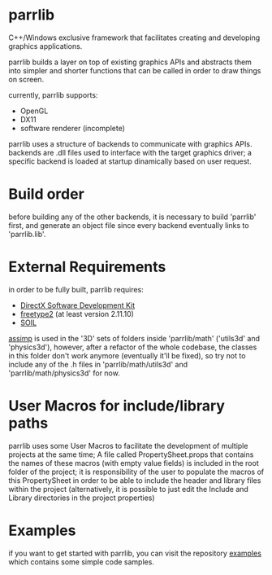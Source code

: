 # parrlib
C++/Windows exclusive framework that facilitates creating and developing graphics applications.

parrlib builds a layer on top of existing graphics APIs and abstracts them into simpler and shorter functions that can be called in order to draw things on screen.

currently, parrlib supports:
  * OpenGL
  * DX11
  * software renderer (incomplete)

parrlib uses a structure of backends to communicate with graphics APIs.
backends are .dll files used to interface with the target graphics driver; a specific backend is loaded at startup dinamically based on user request.

# Build order
before building any of the other backends, it is necessary to build 'parrlib' first, and generate an object file since every backend eventually links to 'parrlib.lib'.

# External Requirements
in order to be fully built, parrlib requires:
  * [DirectX Software Development Kit](https://www.microsoft.com/en-us/download/details.aspx?id=6812) 
  * [freetype2](https://freetype.org/) (at least version 2.11.10)
  * [SOIL](https://github.com/littlstar/soil)
	
[assimp](https://github.com/assimp/assimp) is used in the '3D' sets of folders inside 'parrlib/math' ('utils3d' and 'physics3d'), however, after a refactor of the whole codebase, the classes in this folder don't work anymore (eventually it'll be fixed), so try not to include any of the .h files in 'parrlib/math/utils3d' and 'parrlib/math/physics3d' for now.

# User Macros for include/library paths
parrlib uses some User Macros to facilitate the development of multiple projects at the same time; 
A file called PropertySheet.props that contains the names of these macros (with empty value fields) is included in the root folder of the project; it is responsibility of the user to populate the macros of this PropertySheet in order to be able to include the header and library files within the project (alternatively, it is possible to just edit the Include and Library directories in the project properties)

# Examples
if you want to get started with parrlib, you can visit the repository [examples](https://github.com/AlessandroParrotta/parrlib-examples) which contains some simple code samples.
